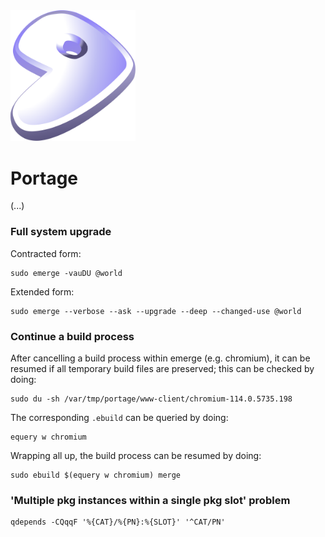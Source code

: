 <img src="./logo.png" width=200>

# Portage

(...)

### Full system upgrade

Contracted form:
```shell
sudo emerge -vauDU @world
```

Extended form:
```shell
sudo emerge --verbose --ask --upgrade --deep --changed-use @world
```

### Continue a build process

After cancelling a build process within emerge (e.g. chromium), it can be resumed if all temporary build files are preserved; this can be checked by doing:
```shell
sudo du -sh /var/tmp/portage/www-client/chromium-114.0.5735.198
```
The corresponding `.ebuild` can be queried by doing:
```shell
equery w chromium
```
Wrapping all up, the build process can be resumed by doing:
```shell
sudo ebuild $(equery w chromium) merge
```

### 'Multiple pkg instances within a single pkg slot' problem

```shell
qdepends -CQqqF '%{CAT}/%{PN}:%{SLOT}' '^CAT/PN'
```
